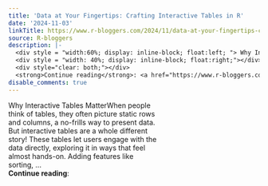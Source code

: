 ```yaml
---
title: 'Data at Your Fingertips: Crafting Interactive Tables in R'
date: '2024-11-03'
linkTitle: https://www.r-bloggers.com/2024/11/data-at-your-fingertips-crafting-interactive-tables-in-r/
source: R-bloggers
description: |-
  <div style = "width:60%; display: inline-block; float:left; "> Why Interactive Tables MatterWhen people think of tables, they often picture static rows and columns, a no-frills way to present data. But interactive tables are a whole different story! These tables let users engage with the data directly, exploring it in ways that feel almost hands-on. Adding features like sorting, ...</div>
  <div style = "width: 40%; display: inline-block; float:right;"></div>
  <div style="clear: both;"></div>
  <strong>Continue reading</strong>: <a href="https://www.r-bloggers.com/2024/11/data-at-your-fingertips-craf ...
disable_comments: true
---
```

<div style = "width:60%; display: inline-block; float:left; "> Why Interactive Tables MatterWhen people think of tables, they often picture static rows and columns, a no-frills way to present data. But interactive tables are a whole different story! These tables let users engage with the data directly, exploring it in ways that feel almost hands-on. Adding features like sorting, ...</div>
<div style = "width: 40%; display: inline-block; float:right;"></div>
<div style="clear: both;"></div>
<strong>Continue reading</strong>: <a href="https://www.r-bloggers.com/2024/11/data-at-your-fingertips-craf ...